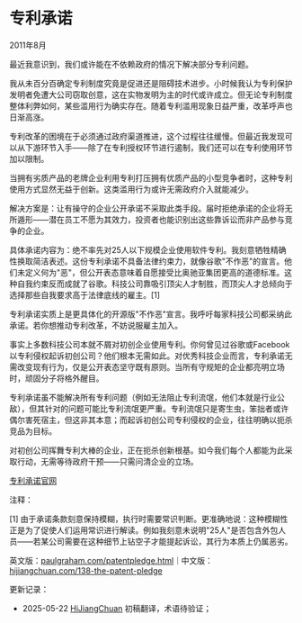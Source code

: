 


# 专利承诺

2011年8月

最近我意识到，我们或许能在不依赖政府的情况下解决部分专利问题。

我从未百分百确定专利制度究竟是促进还是阻碍技术进步。小时候我认为专利保护发明者免遭大公司窃取创意，这在实物发明为主的时代或许成立。但无论专利制度整体利弊如何，某些滥用行为确实存在。随着专利滥用现象日益严重，改革呼声也日渐高涨。

专利改革的困境在于必须通过政府渠道推进，这个过程往往缓慢。但最近我发现可以从下游环节入手——除了在专利授权环节进行遏制，我们还可以在专利使用环节加以限制。

当拥有劣质产品的老牌企业利用专利打压拥有优质产品的小型竞争者时，这种专利使用方式显然无益于创新。这类滥用行为或许无需政府介入就能减少。

解决方案是：让有操守的企业公开承诺不采取此类手段。届时拒绝承诺的企业将无所遁形——潜在员工不愿为其效力，投资者也能识别出这些靠诉讼而非产品参与竞争的企业。

具体承诺内容为：绝不率先对25人以下规模企业使用软件专利。我刻意牺牲精确性换取简洁表述。这份专利承诺不具备法律约束力，就像谷歌"不作恶"的宣言。他们未定义何为"恶"，但公开表态意味着自愿接受比奥驰亚集团更高的道德标准。这种自我约束反而成就了谷歌。科技公司靠吸引顶尖人才制胜，而顶尖人才总倾向于选择那些自我要求高于法律底线的雇主。[1]

专利承诺实质上是更具体化的开源版"不作恶"宣言。我呼吁每家科技公司都采纳此承诺。若你想推动专利改革，不妨说服雇主加入。

事实上多数科技公司本就不屑对初创企业使用专利。你何曾见过谷歌或Facebook以专利侵权起诉初创公司？他们根本无需如此。对优秀科技企业而言，专利承诺无需改变现有行为，仅是公开表态坚守既有原则。当所有守规矩的企业都亮明立场时，顽固分子将格外醒目。

专利承诺虽不能解决所有专利问题（例如无法阻止专利流氓，他们本就是行业公敌），但其针对的问题可能比专利流氓更严重。专利流氓只是寄生虫，笨拙者或许偶尔害死宿主，但这非其本意；而起诉初创公司专利侵权的企业，往往明确以扼杀竞品为目标。

对初创公司挥舞专利大棒的企业，正在扼杀创新根基。如今我们每个人都能为此采取行动，无需等待政府干预——只需问清企业的立场。

[专利承诺官网](http://thepatentpledge.org)

注释：

[1] 由于承诺条款刻意保持模糊，执行时需要常识判断。更准确地说：这种模糊性正是为了促使人们运用常识进行解读。例如我刻意未说明"25人"是否包含外包人员——若某公司需要在这种细节上钻空子才能提起诉讼，其行为本质上仍属恶劣。

英文版：[paulgraham.com/patentpledge.html](https://paulgraham.com/patentpledge.html)｜中文版：[hijiangchuan.com/138-the-patent-pledge](https://hijiangchuan.com/138-the-patent-pledge)



更新记录：
- 2025-05-22 [HiJiangChuan](https://hijiangchuan.com) 初稿翻译，术语待验证；
